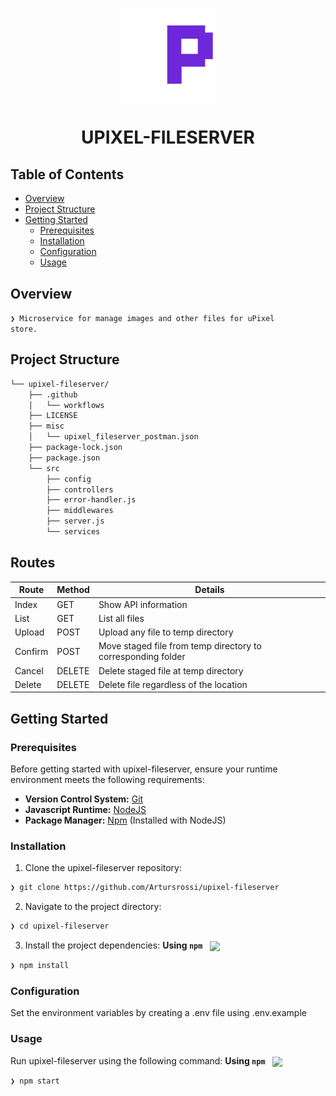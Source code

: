 <p align="center">
    <img src="https://github.com/Artursrossi/upixel-fileserver/blob/main/readme-logo.png" align="center" width="30%">
</p>
<h1 align="center">UPIXEL-FILESERVER</h1>

## Table of Contents

- [ Overview](#overview)
- [ Project Structure](#project-structure)
- [ Getting Started](#getting-started)
  - [ Prerequisites](#prerequisites)
  - [ Installation](#installation)
  - [ Configuration](#configuration)
  - [ Usage](#usage)

## Overview

<code>❯ Microservice for manage images and other files for uPixel store.</code>

## Project Structure

```sh
└── upixel-fileserver/
    ├── .github
    │   └── workflows
    ├── LICENSE
    ├── misc
    │   └── upixel_fileserver_postman.json
    ├── package-lock.json
    ├── package.json
    └── src
        ├── config
        ├── controllers
        ├── error-handler.js
        ├── middlewares
        ├── server.js
        └── services
```

## Routes

| Route     | Method | Details                                                      |
| --------- | ------ | ------------------------------------------------------------ |
| Index     | GET    | Show API information                                         |
| List      | GET    | List all files                                               |
| Upload    | POST   | Upload any file to temp directory                            |
| Confirm   | POST   | Move staged file from temp directory to corresponding folder |
| Cancel    | DELETE | Delete staged file at temp directory                         |
| Delete    | DELETE | Delete file regardless of the location                       |

## Getting Started

### Prerequisites

Before getting started with upixel-fileserver, ensure your runtime environment meets the following requirements:

- **Version Control System:** [Git](https://git-scm.com/downloads)
- **Javascript Runtime:** [NodeJS](https://nodejs.org/en/download)
- **Package Manager:** [Npm](https://nodejs.org/en/download) (Installed with NodeJS)

### Installation

1. Clone the upixel-fileserver repository:

```sh
❯ git clone https://github.com/Artursrossi/upixel-fileserver
```

2. Navigate to the project directory:

```sh
❯ cd upixel-fileserver
```

3. Install the project dependencies:
   **Using `npm`** &nbsp; [<img align="center" src="https://img.shields.io/badge/npm-CB3837.svg?style={badge_style}&logo=npm&logoColor=white" />](https://www.npmjs.com/)

```sh
❯ npm install
```

### Configuration

Set the environment variables by creating a .env file using .env.example

### Usage

Run upixel-fileserver using the following command:
**Using `npm`** &nbsp; [<img align="center" src="https://img.shields.io/badge/npm-CB3837.svg?style={badge_style}&logo=npm&logoColor=white" />](https://www.npmjs.com/)

```sh
❯ npm start
```
